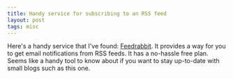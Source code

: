 ```yaml
---
title: Handy service for subscribing to an RSS feed
layout: post
tags: misc
---
```


Here's a handy service that I've found: [Feedrabbit](https://feedrabbit.com/"). It provides a way for you to get email notifications from RSS feeds. It has a no-hassle free plan. Seems like a handy tool to know about if you want to stay up-to-date with small blogs such as this one.
